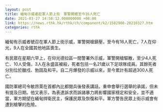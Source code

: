 ```yaml
---
layout: post
title: 緬甸示威者趁軍人節上街　軍警開槍至今16人死亡
date: 2021-03-27 14:58:12.000000000 +08:00
link: https://news.rthk.hk/rthk/ch/component/k2/1582900-20210327.htm
categories: rthk
---
```


緬甸有示威者號召在軍人節上街示威，軍警開槍鎮壓，至今有16人死亡，7人在仰光，9人在全國其他地區喪生。

有民眾在星期六早上，在仰光德拉區一間警署外示威，軍警開槍驅散，至少4人死亡、10人受傷，3人在永盛區被殺，死者包括一名21歲以下足球隊成員。其餘死者分別位於臘戍、勃固及和平。自二月爆發的示威以來，至今累計有超過300人死亡。

國防軍總司令敏昂萊在首都內比都閱兵後發表講話，重申會舉行選舉的承諾，但未有提及日期。他又表示，為表達訴求而訴諸暴力將影響國家穩定和安全，並不適當，軍方期望在緬甸捍衛民主，保護民眾及恢復和平。軍方警告民眾上街示威會有遭到槍擊的危險。
